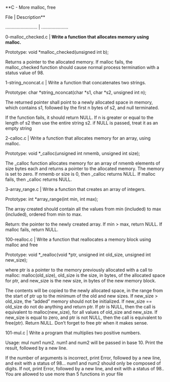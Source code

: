 **C - More malloc, free

File | Description**

......................... | .....................

0-malloc_checked.c | **Write a function that allocates memory using malloc.**

Prototype: void *malloc_checked(unsigned int b);

Returns a pointer to the allocated memory. If malloc fails, the malloc_checked function should cause normal process termination with a status value of 98.

1-string_nconcat.c | Write a function that concatenates two strings.

Prototype: char *string_nconcat(char *s1, char *s2, unsigned int n);

The returned pointer shall point to a newly allocated space in memory, which contains s1, followed by the first n bytes of s2, and null terminated.

If the function fails, it should return NULL.
If n is greater or equal to the length of s2 then use the entire string s2.
if NULL is passed, treat it as an empty string

2-calloc.c | Write a function that allocates memory for an array, using malloc.

Prototype: void *_calloc(unsigned int nmemb, unsigned int size);

The _calloc function allocates memory for an array of nmemb elements of size bytes each and returns a pointer to the allocated memory.
The memory is set to zero.
If nmemb or size is 0, then _calloc returns NULL.
If malloc fails, then _calloc returns NULL.

3-array_range.c | Write a function that creates an array of integers.

Prototype: int *array_range(int min, int max);

The array created should contain all the values from min (included) to max (included), ordered from min to max.

Return: the pointer to the newly created array.
If min > max, return NULL.
If malloc fails, return NULL.

100-realloc.c | Write a function that reallocates a memory block using malloc and free

Prototype: void *_realloc(void *ptr, unsigned int old_size, unsigned int new_size);

where ptr is a pointer to the memory previously allocated with a call to malloc: malloc(old_size),
old_size is the size, in bytes, of the allocated space for ptr,
and new_size is the new size, in bytes of the new memory block.

The contents will be copied to the newly allocated space, in the range from the start of ptr up to the minimum of the old and new sizes.
If new_size > old_size, the “added” memory should not be initialized.
If new_size == old_size do not do anything and return ptr.
If ptr is NULL, then the call is equivalent to malloc(new_size), for all values of old_size and new_size.
If new_size is equal to zero, and ptr is not NULL, then the call is equivalent to free(ptr). Return NULL.
Don’t forget to free ptr when it makes sense.

101-mul.c | Write a program that multiplies two positive numbers.

Usage: mul num1 num2.
num1 and num2 will be passed in base 10.
Print the result, followed by a new line.

If the number of arguments is incorrect, print Error, followed by a new line, and exit with a status of 98...
num1 and num2 should only be composed of digits. If not, print Error, followed by a new line, and exit with a status of 98..
You are allowed to use more than 5 functions in your file
